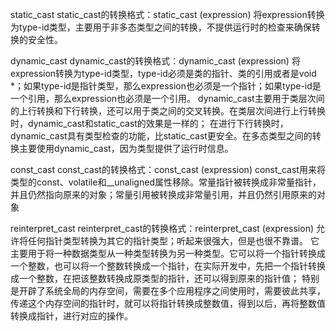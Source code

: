 static_cast
static_cast的转换格式：static_cast <type-id> (expression)
将expression转换为type-id类型，主要用于非多态类型之间的转换，不提供运行时的检查来确保转换的安全性。


dynamic_cast
dynamic_cast的转换格式：dynamic_cast <type-id> (expression)
将expression转换为type-id类型，type-id必须是类的指针、类的引用或者是void *；如果type-id是指针类型，那么expression也必须是一个指针；如果type-id是一个引用，那么expression也必须是一个引用。
dynamic_cast主要用于类层次间的上行转换和下行转换，还可以用于类之间的交叉转换。在类层次间进行上行转换时，dynamic_cast和static_cast的效果是一样的；
在进行下行转换时，dynamic_cast具有类型检查的功能，比static_cast更安全。在多态类型之间的转换主要使用dynamic_cast，因为类型提供了运行时信息。


const_cast
const_cast的转换格式：const_cast <type-id> (expression)
const_cast用来将类型的const、volatile和__unaligned属性移除。常量指针被转换成非常量指针，并且仍然指向原来的对象；常量引用被转换成非常量引用，并且仍然引用原来的对象


reinterpret_cast
reinterpret_cast的转换格式：reinterpret_cast <type-id> (expression)
允许将任何指针类型转换为其它的指针类型；听起来很强大，但是也很不靠谱。
它主要用于将一种数据类型从一种类型转换为另一种类型。它可以将一个指针转换成一个整数，也可以将一个整数转换成一个指针，在实际开发中，先把一个指针转换成一个整数，在把该整数转换成原类型的指针，还可以得到原来的指针值；
特别是开辟了系统全局的内存空间，需要在多个应用程序之间使用时，需要彼此共享，传递这个内存空间的指针时，就可以将指针转换成整数值，得到以后，再将整数值转换成指针，进行对应的操作。
